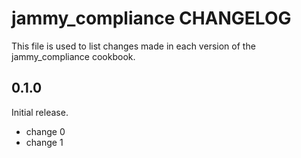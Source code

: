 # jammy_compliance CHANGELOG

This file is used to list changes made in each version of the jammy_compliance cookbook.

## 0.1.0

Initial release.

- change 0
- change 1
